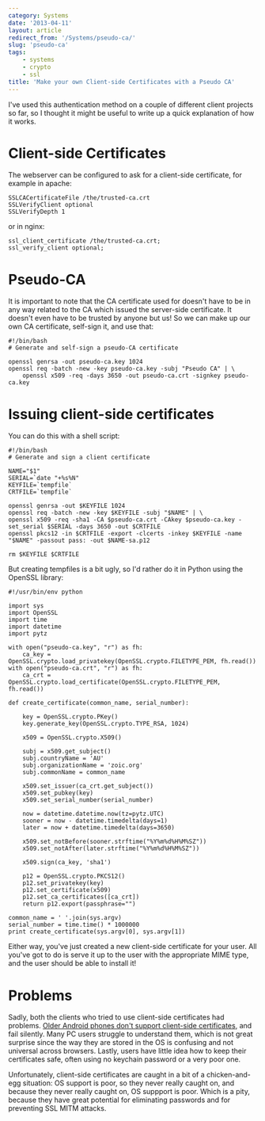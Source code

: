 ```yaml
---
category: Systems
date: '2013-04-11'
layout: article
redirect_from: '/Systems/pseudo-ca/'
slug: 'pseudo-ca'
tags:
    - systems
    - crypto
    - ssl
title: 'Make your own Client-side Certificates with a Pseudo CA'
---
```


I've used this authentication method on a couple of different client
projects so far, so I thought it might be useful to write up a quick
explanation of how it works.

Client-side Certificates
========================

The webserver can be configured to ask for a client-side certificate,
for example in apache:

    SSLCACertificateFile /the/trusted-ca.crt
    SSLVerifyClient optional
    SSLVerifyDepth 1

or in nginx:

    ssl_client_certificate /the/trusted-ca.crt;
    ssl_verify_client optional;

Pseudo-CA
=========

It is important to note that the CA certificate used for doesn't have to
be in any way related to the CA which issued the server-side
certificate. It doesn't even have to be trusted by anyone but us! So we
can make up our own CA certificate, self-sign it, and use that:

``` {.sourceCode .bash}
#!/bin/bash
# Generate and self-sign a pseudo-CA certificate

openssl genrsa -out pseudo-ca.key 1024
openssl req -batch -new -key pseudo-ca.key -subj "Pseudo CA" | \
    openssl x509 -req -days 3650 -out pseudo-ca.crt -signkey pseudo-ca.key
```

Issuing client-side certificates
================================

You can do this with a shell script:

``` {.sourceCode .bash}
#!/bin/bash
# Generate and sign a client certificate

NAME="$1"
SERIAL=`date "+%s%N"
KEYFILE=`tempfile`
CRTFILE=`tempfile`

openssl genrsa -out $KEYFILE 1024
openssl req -batch -new -key $KEYFILE -subj "$NAME" | \
openssl x509 -req -sha1 -CA $pseudo-ca.crt -CAkey $pseudo-ca.key -set_serial $SERIAL -days 3650 -out $CRTFILE
openssl pkcs12 -in $CRTFILE -export -clcerts -inkey $KEYFILE -name "$NAME" -passout pass: -out $NAME-sa.p12

rm $KEYFILE $CRTFILE
```

But creating tempfiles is a bit ugly, so I'd rather do it in Python
using the OpenSSL library:

``` {.sourceCode .python}
#!/usr/bin/env python

import sys
import OpenSSL
import time
import datetime
import pytz

with open("pseudo-ca.key", "r") as fh:
    ca_key = OpenSSL.crypto.load_privatekey(OpenSSL.crypto.FILETYPE_PEM, fh.read())
with open("pseudo-ca.crt", "r") as fh:
    ca_crt = OpenSSL.crypto.load_certificate(OpenSSL.crypto.FILETYPE_PEM, fh.read())

def create_certificate(common_name, serial_number):

    key = OpenSSL.crypto.PKey()
    key.generate_key(OpenSSL.crypto.TYPE_RSA, 1024)

    x509 = OpenSSL.crypto.X509()

    subj = x509.get_subject()
    subj.countryName = 'AU'
    subj.organizationName = 'zoic.org'
    subj.commonName = common_name

    x509.set_issuer(ca_crt.get_subject())
    x509.set_pubkey(key)
    x509.set_serial_number(serial_number)

    now = datetime.datetime.now(tz=pytz.UTC)
    sooner = now - datetime.timedelta(days=1)
    later = now + datetime.timedelta(days=3650)

    x509.set_notBefore(sooner.strftime("%Y%m%d%H%M%SZ"))
    x509.set_notAfter(later.strftime("%Y%m%d%H%M%SZ"))

    x509.sign(ca_key, 'sha1')

    p12 = OpenSSL.crypto.PKCS12()
    p12.set_privatekey(key)
    p12.set_certificate(x509)
    p12.set_ca_certificates([ca_crt])    
    return p12.export(passphrase="")

common_name = ' '.join(sys.argv)
serial_number = time.time() * 1000000
print create_certificate(sys.argv[0], sys.argv[1])
```

Either way, you've just created a new client-side certificate for your
user. All you've got to do is serve it up to the user with the
appropriate MIME type, and the user should be able to install it!

Problems
========

Sadly, both the clients who tried to use client-side certificates had
problems. [Older Android phones don't support client-side
certificates](https://code.google.com/p/android/issues/detail?id=11231#c107),
and fail silently. Many PC users struggle to understand them, which is
not great surprise since the way they are stored in the OS is confusing
and not universal across browsers. Lastly, users have little idea how to
keep their certificates safe, often using no keychain password or a very
poor one.

Unfortunately, client-side certificates are caught in a bit of a
chicken-and-egg situation: OS support is poor, so they never really
caught on, and because they never really caught on, OS suppport is poor.
Which is a pity, because they have great potential for eliminating
passwords and for preventing SSL MITM attacks.

